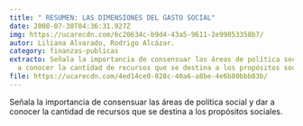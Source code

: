 ```yaml
---
title: " RESUMEN: LAS DIMENSIONES DEL GASTO SOCIAL"
date: 2008-07-30T04:36:31.927Z
img: https://ucarecdn.com/6c20634c-b9d4-43a5-9611-2e99053358b7/
autor: Liliana Alvarado, Rodrigo Alcázar.
category: finanzas-publicas
extracto: Señala la importancia de consensuar las áreas de política social y dar
  a conocer la cantidad de recursos que se destina a los propósitos sociales.
file: https://ucarecdn.com/4ed14ce0-828c-40a6-a8be-4e6b80bbb83b/
---
```

<!--StartFragment-->

Señala la importancia de consensuar las áreas de política social y dar a conocer la cantidad de recursos que se destina a los propósitos sociales.

<!--EndFragment-->